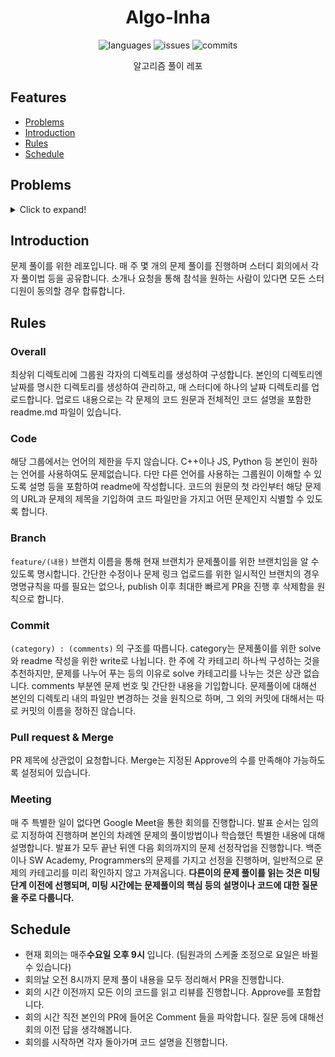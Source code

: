 <div align="center">

# Algo-Inha

![languages](https://img.shields.io/github/languages/count/Algo-Inha/Algo-inha)
![issues](https://img.shields.io/github/issues-pr/Algo-Inha/Algo-inha)
![commits](https://img.shields.io/github/commit-activity/m/Algo-inha/Algo-inha)

알고리즘 풀이 레포

</div>

## Features
- [Problems](#Problems)
- [Introduction](#Introduction)
- [Rules](#Rules)
- [Schedule](#Schedule)


## Problems
<details>
  <summary>Click to expand!</summary>
  
### 230109
+ [경로 찾기](https://www.acmicpc.net/problem/11403)
+ [수리공 항승](https://www.acmicpc.net/problem/1449)
+ [카드2](https://www.acmicpc.net/problem/2164)
+ [스위치 켜고 끄기](https://www.acmicpc.net/problem/1244)
+ [회의실 배정 2](https://www.acmicpc.net/problem/19621)

<details>
  <summary>이전 주 문제들!</summary>
### 230104
+ [NBA 농구](https://www.acmicpc.net/problem/2852)
+ [동전 0](https://www.acmicpc.net/problem/11047)
+ [곱셈](https://www.acmicpc.net/problem/1629)
+ [파도반 수열](https://www.acmicpc.net/problem/9461)
+ [유기농 배추](https://www.acmicpc.net/problem/1012)

### 221122
+ [감소하는 수](https://www.acmicpc.net/problem/1038)
+ [흙길 보수하기](https://www.acmicpc.net/problem/1911)
+ [오르막 수](https://www.acmicpc.net/problem/11057)
+ [두 큐 합 같게 만들기](https://school.programmers.co.kr/learn/courses/30/lessons/118667)

### 221108
+ [이차원 배열과 연산](https://www.acmicpc.net/problem/17140)
+ [파이프 옮기기 1](https://www.acmicpc.net/problem/17070)
+ [사탕 게임](https://www.acmicpc.net/problem/3085)
+ [안녕](https://www.acmicpc.net/problem/1535)
+ [오픈채팅방](https://school.programmers.co.kr/learn/courses/30/lessons/42888)

### 221101
+ [가장 긴 증가하는 부분 수열](https://www.acmicpc.net/problem/11053)
+ [시그널](https://www.acmicpc.net/problem/16113)
+ [회문](https://www.acmicpc.net/problem/17609)
+ [iSharp](https://www.acmicpc.net/problem/3568)
+ [봄버맨](https://www.acmicpc.net/problem/16918)

### 221004
+ [에너지 모으기](https://www.acmicpc.net/problem/16198)
+ [연산자 끼워넣기](https://www.acmicpc.net/problem/14888)
+ [전깃줄](https://www.acmicpc.net/problem/2565)
+ [테트리스](https://www.acmicpc.net/problem/3019)
+ [두 박스](https://www.acmicpc.net/problem/15973)

### 220927
+ [파일 합치기](https://www.acmicpc.net/problem/11066)
+ [숫자의 표현](https://school.programmers.co.kr/learn/courses/30/lessons/12924)
+ [듣보잡](https://www.acmicpc.net/problem/1764)
+ [나이트의 이동](https://www.acmicpc.net/problem/7562)
+ [올림픽](https://www.acmicpc.net/problem/8979)
+ [계란으로 계란치기](https://www.acmicpc.net/problem/16987)


### 220920
+ [동전 1](https://www.acmicpc.net/problem/2293)
+ [로또](https://www.acmicpc.net/problem/6603)
+ [주사위 굴리기](https://www.acmicpc.net/problem/14499)
+ [퍼즐 조각 채우기](https://school.programmers.co.kr/learn/courses/30/lessons/84021)

### 220913
+ [스킬트리](https://school.programmers.co.kr/learn/courses/30/lessons/49993)
+ [최소 스패닝 트리](https://www.acmicpc.net/problem/1197)
+ [골드바흐의 추측](https://www.acmicpc.net/problem/9020)
+ [최소직사각형](https://school.programmers.co.kr/learn/courses/30/lessons/86491)
+ [구간 합 구하기 5](https://www.acmicpc.net/problem/11660)
  
### 220830
+ [상급이의 여행](https://www.acmicpc.net/problem/9372)
+ [키패드 누르기](https://school.programmers.co.kr/learn/courses/30/lessons/67256)
+ [탑](https://www.acmicpc.net/problem/2493)
+ [이진 변환 반복하기](https://school.programmers.co.kr/learn/courses/30/lessons/70129)
+ [소수&팰린드롬](https://www.acmicpc.net/problem/1747)
  
### 220823
+ [숨바꼭질](https://www.acmicpc.net/problem/1697)
+ [표 편집](https://school.programmers.co.kr/learn/courses/30/lessons/81303)
+ [체스판 위의 공](https://www.acmicpc.net/problem/16957)
+ [줄어들지 않아](https://www.acmicpc.net/problem/2688)
+ [쇠막대기](https://www.acmicpc.net/problem/10799)
  
### 220816
+ [무기 공학](https://www.acmicpc.net/problem/18430)
+ [기지국 설치](https://school.programmers.co.kr/learn/courses/30/lessons/12979)
+ [외계인의 기타 연주](https://www.acmicpc.net/problem/2841)
+ [쿼드압축 후 개수 세기](https://school.programmers.co.kr/learn/courses/30/lessons/68936)
+ [요세푸스 문제](https://www.acmicpc.net/problem/1158)  
  
### 220809
+ [양궁대회](https://school.programmers.co.kr/learn/courses/30/lessons/92342)  
+ [2개 이하로 다른 비트](https://school.programmers.co.kr/learn/courses/30/lessons/77885)  
+ [게리맨더링 2](https://www.acmicpc.net/problem/17779)  
+ [최댓값과 최솟값](https://school.programmers.co.kr/learn/courses/30/lessons/12939)  
+ [오큰수](https://www.acmicpc.net/problem/17298)    

### 220802
+ [거리두기 확인하기](https://school.programmers.co.kr/learn/courses/30/lessons/81302)  
+ [회의실 배정](https://www.acmicpc.net/problem/1931)  
+ [타일 채우기](https://www.acmicpc.net/problem/2133)  
+ [단지번호붙이기](https://www.acmicpc.net/problem/2667)  
+ [안전 영역](https://www.acmicpc.net/problem/2468)    
  
### 220726
+ [크레인 인형뽑기 게임](https://school.programmers.co.kr/learn/courses/30/lessons/64061)  
+ [다리놓기](https://www.acmicpc.net/problem/1010)  
+ [기타리스트](https://www.acmicpc.net/problem/1495)  
+ [리모컨](https://www.acmicpc.net/problem/1107)  
+ [킹](https://www.acmicpc.net/problem/1063)    
  
### 220719
+ [괄호의 값](https://www.acmicpc.net/problem/2504)  
+ [퇴사2](https://www.acmicpc.net/problem/15486)  
+ [테트로미노](https://www.acmicpc.net/problem/14500)  
+ [Puyo Puyo](https://www.acmicpc.net/problem/11559)  
+ [베르트랑 공중](https://www.acmicpc.net/problem/4948)      
  
### 220712
+ [가장 긴 증가하는 부분 수열](https://www.acmicpc.net/problem/11053)  
+ [랜선 자르기](https://www.acmicpc.net/problem/1654)  
+ [124 나라의 숫자](https://school.programmers.co.kr/learn/courses/30/lessons/12899)  
+ [좌표압축](https://www.acmicpc.net/problem/18870)  
+ [잃어버린 괄호](https://www.acmicpc.net/problem/1541)    
  
### 220705
+ [나무 자르기](https://www.acmicpc.net/problem/2805)  
+ [시그널](https://www.acmicpc.net/problem/16113)  
+ [가장 큰 수](https://programmers.co.kr/learn/courses/30/lessons/42746)  
+ [후보 추천하기](https://www.acmicpc.net/problem/1713)  
+ [DFS와 BFS](https://www.acmicpc.net/problem/1260)  

### 220607
+ [입국심사](https://programmers.co.kr/learn/courses/30/lessons/43238)  
+ [절댓값 힙](https://www.acmicpc.net/problem/11286)  
+ [줄 서는 방법](https://programmers.co.kr/learn/courses/30/lessons/12936)  
+ [튜플](https://programmers.co.kr/learn/courses/30/lessons/64065)

### 220524
+ [문자열 압축](https://programmers.co.kr/learn/courses/30/lessons/60057)  
+ [로봇 청소기](https://www.acmicpc.net/problem/14503)  
+ [적록색약](https://www.acmicpc.net/problem/10026)  
+ [테트로미노](https://www.acmicpc.net/problem/14500)
+ [구명보트](https://programmers.co.kr/learn/courses/30/lessons/42885)

### 220517
+ [초콜릿 자르기](https://www.acmicpc.net/problem/2163)  
+ [암호 만들기](https://www.acmicpc.net/problem/1759)  
+ [보물섬](https://www.acmicpc.net/problem/2589)  
+ [카드 게임](https://www.acmicpc.net/problem/11062)
+ [수식 최대화](https://programmers.co.kr/learn/courses/30/lessons/67257)
  
### 220509
+ [꽃길](https://www.acmicpc.net/problem/14620)  
+ [톱니바퀴](https://www.acmicpc.net/problem/14891)  
+ [개똥벌레](https://www.acmicpc.net/problem/3020)  
+ [타겟 넘버](https://programmers.co.kr/learn/courses/30/lessons/43165)
  
### 220502
+ [상어 중학교](https://www.acmicpc.net/problem/21609)  
+ [배열 돌리기1](https://www.acmicpc.net/problem/16926)  
+ [최대공약수](https://www.acmicpc.net/problem/2824)  
+ [멀티탭 스케줄링](https://www.acmicpc.net/problem/1700)
+ [주차 요금 계산](https://programmers.co.kr/learn/courses/30/lessons/92341)  
  
### 220425
+ [양](https://www.acmicpc.net/problem/3184)  
+ [정수 삼각형](https://www.acmicpc.net/problem/1932)  
+ [체스](https://www.acmicpc.net/problem/1986)  
+ [행렬 테두리 회전하기](https://programmers.co.kr/learn/courses/30/lessons/77485)
  
### 220411
+ [성냥개비](https://www.acmicpc.net/problem/3687)  
+ [자물쇠와 열쇠](https://programmers.co.kr/learn/courses/30/lessons/60059)  
+ [인구 이동](https://www.acmicpc.net/problem/16234)  
+ [ACM Craft](https://www.acmicpc.net/problem/1005)
  
### 220404
+ [연구소](https://www.acmicpc.net/problem/14502)  
+ [강의실 배정](https://www.acmicpc.net/problem/11000)  
+ [최대 힙](https://www.acmicpc.net/problem/11279)  
+ [부분합](https://www.acmicpc.net/problem/1806)

### 220328
+ [마법사 상어와 블리자드](https://www.acmicpc.net/problem/21611)  
+ [어항 정리](https://www.acmicpc.net/problem/23291)  
+ [종이 조각](https://www.acmicpc.net/problem/14391)  
+ [N-Queen](https://www.acmicpc.net/problem/9663)  
  
### 220321
+ [마법사 상어와 비바라기](https://www.acmicpc.net/problem/21610)  
+ [불량 사용자](https://programmers.co.kr/learn/courses/30/lessons/64064)  
+ [달력](https://www.acmicpc.net/problem/20207)  
+ [더 맵게](https://programmers.co.kr/learn/courses/30/lessons/42626)  
+ [보물상자 비밀번호](https://swexpertacademy.com/main/code/problem/problemDetail.do?contestProbId=AWXRUN9KfZ8DFAUo&categoryId=AWXRUN9KfZ8DFAUo&categoryType=CODE&&&)
  
### 220314
+ [카카오 프렌즈 컬러링북](https://programmers.co.kr/learn/courses/30/lessons/1829)  
+ [마법사 상어와 파이어스톰](https://www.acmicpc.net/problem/20058)  
+ [다트 게임](https://programmers.co.kr/learn/courses/30/lessons/17682)  
+ [수영장](https://swexpertacademy.com/main/code/problem/problemDetail.do?contestProbId=AV5PpFQaAQMDFAUq&categoryId=AV5PpFQaAQMDFAUq&categoryType=CODE&problemTitle=1952&orderBy=FIRST_REG_DATETIME&selectCodeLang=ALL&select-1=&pageSize=10&pageIndex=1)  
+ [Z](https://www.acmicpc.net/problem/1074)  
  
  
### 220307
+ [숫자 문자열과 영단어](https://programmers.co.kr/learn/courses/30/lessons/81301)  
+ [비밀지도](https://programmers.co.kr/learn/courses/30/lessons/17681)  
+ [벽 부수고 이동하기](https://www.acmicpc.net/problem/2206)  
+ [미세먼지 안녕!](https://www.acmicpc.net/problem/17144)  
+ [상어 초등학교](https://www.acmicpc.net/problem/21608)  

### 220228
+ [순위 검색](https://programmers.co.kr/learn/courses/30/lessons/72412)  
+ [k진수에서 소수 개수 구하기](https://programmers.co.kr/learn/courses/30/lessons/92335)  
+ [연구소 3](https://www.acmicpc.net/problem/17142)  
+ [이항 계수 2](https://www.acmicpc.net/problem/11051)  
+ [마법사 상어와 파이어볼](https://www.acmicpc.net/problem/20056)  
+ [메뉴 리뉴얼](https://programmers.co.kr/learn/courses/30/lessons/72411)  
  
  
 ### 220221
+ [감시 카메라](https://www.acmicpc.net/problem/5884)  
+ [신규 아이디 추천](https://programmers.co.kr/learn/courses/30/lessons/72410)  
+ [빗물](https://www.acmicpc.net/problem/14719)  
+ [바이러스](https://www.acmicpc.net/problem/2606)  
+ [마법사 상어와 토네이도](https://www.acmicpc.net/problem/20057)  
+ [피아노 체조](https://www.acmicpc.net/problem/21318)  
  
 ### 220214
+ [동전 바꿔주기](https://www.acmicpc.net/problem/2624)  
+ [뉴스 클러스터링](https://programmers.co.kr/learn/courses/30/lessons/17677)  
+ [치킨 배달](https://www.acmicpc.net/problem/15686)  
+ [핀볼 게임](https://swexpertacademy.com/main/code/problem/problemDetail.do?contestProbId=AWXRF8s6ezEDFAUo)  
+ [시험 감독](https://www.acmicpc.net/problem/13458)  
+ [1, 2, 3 더하기](https://www.acmicpc.net/problem/9095)    
    
### 220207
+ [컨베이어 벨트 위의 로봇](https://www.acmicpc.net/problem/20055)
+ [불!](https://www.acmicpc.net/problem/4179)
+ [하노이 탑](https://www.acmicpc.net/problem/1914)
+ [방금그곡](https://programmers.co.kr/learn/courses/30/lessons/17683)
+ [촌수계산](https://www.acmicpc.net/problem/2644)
+ [스타트와 링크](https://www.acmicpc.net/problem/14889)
  
### 220131
+ [뱀](https://www.acmicpc.net/problem/3190)
+ [아기 상어](https://www.acmicpc.net/problem/16236)
+ [AC](https://www.acmicpc.net/problem/5430)
+ [오픈채팅방](https://programmers.co.kr/learn/courses/30/lessons/42888)
+ [n^2배열 자르기](https://programmers.co.kr/learn/courses/30/lessons/87390)

### 220124
+ [토마토](https://www.acmicpc.net/problem/7576)
+ [안녕](https://www.acmicpc.net/problem/1535)
+ [H-Index](https://programmers.co.kr/learn/courses/30/lessons/42747)
+ [섬 연결하기](https://programmers.co.kr/learn/courses/30/lessons/42861)
+ [2xn 타일링](https://www.acmicpc.net/problem/11726)

### 220117
+ [빙산](https://www.acmicpc.net/problem/2573)
+ [나누기](https://www.acmicpc.net/problem/21757)
</details>
</details>

## Introduction

문제 풀이를 위한 레포입니다. 매 주 몇 개의 문제 풀이를 진행하며 스터디 회의에서 각자 풀이법 등을 공유합니다. 소개나 요청을 통해 참석을 원하는 사람이 있다면 모든 스터디원이 동의할 경우 합류합니다.

## Rules

### Overall

최상위 디렉토리에 그룹원 각자의 디렉토리를 생성하여 구성합니다. 본인의 디렉토리엔 날짜를 명시한 디렉토리를 생성하여 관리하고, 매 스터디에 하나의 날짜 디렉토리를 업로드합니다. 업로드 내용으로는 각 문제의 코드 원문과 전체적인 코드 설명을 포함한 readme.md 파일이 있습니다.

### Code

해당 그룹에서는 언어의 제한을 두지 않습니다. C++이나 JS, Python 등 본인이 원하는 언어를 사용하여도 문제없습니다. 다만 다른 언어를 사용하는 그룹원이 이해할 수 있도록 설명 등을 포함하여 readme에 작성합니다. 코드의 원문의 첫 라인부터 해당 문제의 URL과 문제의 제목을 기입하여 코드 파일만을 가지고 어떤 문제인지 식별할 수 있도록 합니다.

### Branch

`feature/(내용)` 브랜치 이름을 통해 현재 브랜치가 문제풀이를 위한 브랜치임을 알 수 있도록 명시합니다. 간단한 수정이나 문제 링크 업로드를 위한 일시적인 브랜치의 경우 명명규칙을 따를 필요는 없으나, publish 이후 최대한 빠르게 PR을 진행 후 삭제함을 원칙으로 합니다.

### Commit

`(category) : (comments)` 의 구조를 따릅니다. category는 문제풀이를 위한 solve와 readme 작성을 위한 write로 나뉩니다. 한 주에 각 카테고리 하나씩 구성하는 것을 추천하지만, 문제를 나누어 푸는 등의 이유로 solve 카테고리를 나누는 것은 상관 없습니다. comments 부분엔 문제 번호 및 간단한 내용을 기입합니다. 문제풀이에 대해선 본인의 디렉토리 내의 파일만 변경하는 것을 원칙으로 하며, 그 외의 커밋에 대해서는 따로 커밋의 이름을 정하진 않습니다.

### Pull request & Merge

PR 제목에 상관없이 요청합니다. Merge는 지정된 Approve의 수를 만족해야 가능하도록 설정되어 있습니다.

### Meeting

매 주 특별한 일이 없다면 Google Meet을 통한 회의를 진행합니다. 발표 순서는 임의로 지정하여 진행하며 본인의 차례엔 문제의 풀이방법이나 학습했던 특별한 내용에 대해 설명합니다. 발표가 모두 끝난 뒤엔 다음 회의까지의 문제 선정작업을 진행합니다. 백준이나 SW Academy, Programmers의 문제를 가지고 선정을 진행하며, 일반적으로 문제의 카테고리를 미리 확인하지 않고 가져옵니다. **다른이의 문제 풀이를 읽는 것은 미팅단계 이전에 선행되며, 미팅 시간에는 문제풀이의 핵심 등의 설명이나 코드에 대한 질문을 주로 다룹니다.**

## Schedule

- 현재 회의는 매주**수요일 오후 9시** 입니다. (팀원과의 스케줄 조정으로 요일은 바뀔 수 있습니다)
- 회의날 오전 8시까지 문제 풀이 내용을 모두 정리해서 PR을 진행합니다.
- 회의 시간 이전까지 모든 이의 코드를 읽고 리뷰를 진행합니다. Approve를 포함합니다.
- 회의 시간 직전 본인의 PR에 들어온 Comment 들을 파악합니다. 질문 등에 대해선 회의 이전 답을 생각해봅니다.
- 회의를 시작하면 각자 돌아가며 코드 설명을 진행합니다.

